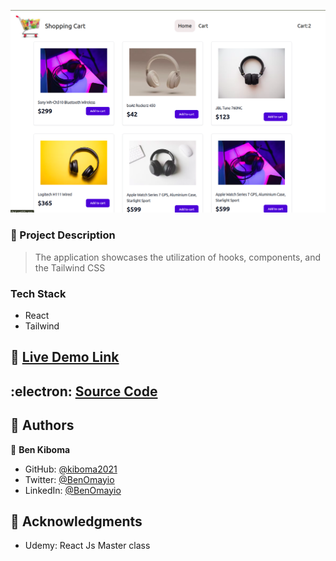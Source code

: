 <a name="readme-top"></a>

<!-- PROJECT DESCRIPTION -->
![Alt text](<Screenshot from 2024-01-17 22-13-15.png>)

### 📖 Project Description <a name="about-project"></a>

> The application showcases the utilization of hooks, components, and the Tailwind CSS 


### Tech Stack <a name="tech-stack"></a>

- React
- Tailwind


## 🚀 <a href="https://shoppingcart-ui.netlify.app/" target="_blank">Live Demo Link</a>

## :electron: <a href="https://github.com/kiboma2021/react-shoppingcart-ui" target="_blank">Source Code</a>

## 👥 Authors <a name="authors"></a>

👤 **Ben Kiboma**

- GitHub: [@kiboma2021](https://github.com/kiboma2021)
- Twitter: [@BenOmayio](https://twitter.com/omayiobenj)
- LinkedIn: [@BenOmayio](https://www.linkedin.com/in/ben-kiboma/)


<!-- ACKNOWLEDGEMENTS -->

## 🙏 Acknowledgments <a name="acknowledgements"></a>

- Udemy: React Js Master class
